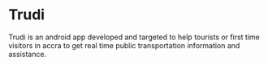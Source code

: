 # Trudi
Trudi is an android app developed and targeted to help tourists or first time visitors in accra to get real time public transportation information and assistance. 
